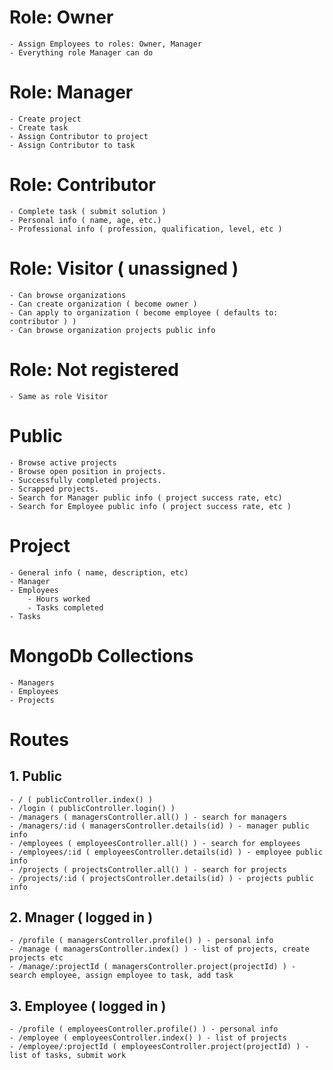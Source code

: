 # Role: Owner
    - Assign Employees to roles: Owner, Manager
    - Everything role Manager can do

# Role: Manager
    - Create project
    - Create task
    - Assign Contributor to project
    - Assign Contributor to task

# Role: Contributor
    - Complete task ( submit solution )
    - Personal info ( name, age, etc.)
    - Professional info ( profession, qualification, level, etc )

# Role: Visitor ( unassigned )
    - Can browse organizations
    - Can create organization ( become owner )
    - Can apply to organization ( become employee ( defaults to: contributor ) )
    - Can browse organization projects public info

# Role: Not registered
    - Same as role Visitor
    

# Public 
    - Browse active projects
    - Browse open position in projects.
    - Successfully completed projects.
    - Scrapped projects.
    - Search for Manager public info ( project success rate, etc)
    - Search for Employee public info ( project success rate, etc )

# Project
    - General info ( name, description, etc)
    - Manager
    - Employees 
        - Hours worked
        - Tasks completed
    - Tasks

# MongoDb Collections
    - Managers
    - Employees
    - Projects
    
# Routes
## 1. Public
    - / ( publicController.index() )
    - /login ( publicController.login() )
    - /managers ( managersController.all() ) - search for managers
    - /managers/:id ( managersController.details(id) ) - manager public info  
    - /employees ( employeesController.all() ) - search for employees
    - /employees/:id ( employeesController.details(id) ) - employee public info    
    - /projects ( projectsController.all() ) - search for projects
    - /projects/:id ( projectsController.details(id) ) - projects public info    

## 2. Mnager ( logged in )
    - /profile ( managersController.profile() ) - personal info
    - /manage ( managersController.index() ) - list of projects, create projects etc
    - /manage/:projectId ( managersController.project(projectId) ) - search employee, assign employee to task, add task

## 3. Employee ( logged in )
    - /profile ( employeesController.profile() ) - personal info
    - /employee ( employeesController.index() ) - list of projects
    - /employee/:projectId ( employeesController.project(projectId) ) - list of tasks, submit work